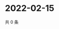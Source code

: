 # 2022-02-15

共 0 条

<!-- BEGIN WEIBO -->
<!-- 最后更新时间 Tue Feb 15 2022 22:08:44 GMT+0800 (China Standard Time) -->

<!-- END WEIBO -->
